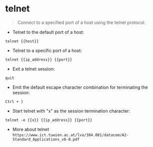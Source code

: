 # telnet

> Connect to a specified port of a host using the telnet protocol.

- Telnet to the default port of a host:

`telnet {{host}}`

- Telnet to a specific port of a host:

`telnet {{ip_address}} {{port}}`

- Exit a telnet session:

`quit`

- Emit the default escape character combination for terminating the session:

`Ctrl + ]`

- Start telnet with "x" as the session termination character:

`telnet -e {{x}} {{ip_address}} {{port}}`

- More about telnet
`https://www.ict.tuwien.ac.at/lva/384.081/datacom/A2-Standard_Applications_v6-0.pdf`
